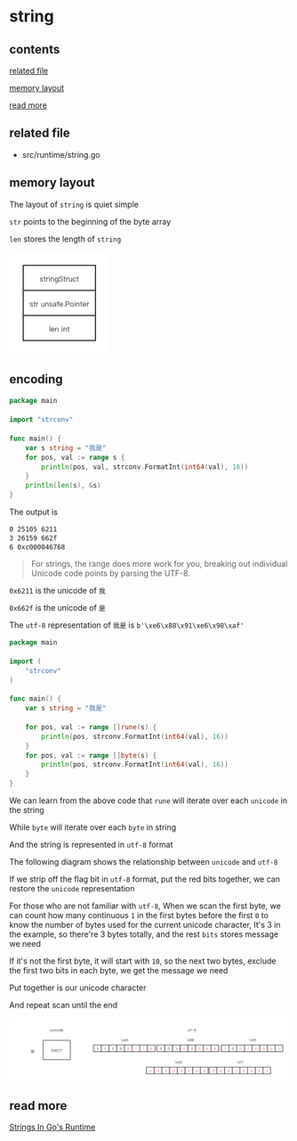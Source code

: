 # string

## contents

[related file](#related-file)

[memory layout](#memory-layout)

[read more](#read-more)

## related file

* src/runtime/string.go

## memory layout

The layout of `string` is quiet simple

`str` points to the beginning of the byte array

`len` stores the length of `string`

![./layout](./layout.png)

## encoding

```go
package main

import "strconv"

func main() {
	var s string = "我是"
	for pos, val := range s {
		println(pos, val, strconv.FormatInt(int64(val), 16))
	}
	println(len(s), &s)
}

```

The output is 

```shell
0 25105 6211
3 26159 662f
6 0xc000046768
```

> For strings, the range does more work for you, breaking out individual Unicode code points by parsing the UTF-8.

`0x6211` is the unicode of `我`

`0x662f` is the unicode of `是`

The `utf-8` representation of `我是` is `b'\xe6\x88\x91\xe6\x98\xaf'`

```go
package main

import (
	"strconv"
)

func main() {
	var s string = "我是"

	for pos, val := range []rune(s) {
		println(pos, strconv.FormatInt(int64(val), 16))
	}
	for pos, val := range []byte(s) {
		println(pos, strconv.FormatInt(int64(val), 16))
	}
}
```

We can learn from the above code that `rune` will iterate over each `unicode` in the string

While `byte` will iterate over each `byte` in string

And the string is represented in `utf-8` format

The following diagram shows the relationship between `unicode` and `utf-8`

If we strip off the flag bit in `utf-8`  format, put the red bits together, we can restore the `unicode` representation

For those who are not familiar with `utf-8`, When we scan the first byte, we can count how many continuous `1` in the first bytes before the first `0` to know the number of bytes used for the current unicode character, It's 3 in the example, so there're 3 bytes totally, and the rest `bits` stores message we need 

If it's not the first byte, it will start with `10`, so the next two bytes, exclude the first two bits in each byte, we get the message we need

Put together is our unicode character

And repeat scan until the end

![./unicode](./unicode.png)

## read more

[Strings In Go's Runtime](https://boakye.yiadom.org/go/strings/)

